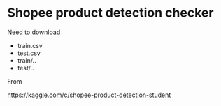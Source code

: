# Shopee product detection checker

Need to download

* train.csv
* test.csv
* train/..
* test/..

From

https://kaggle.com/c/shopee-product-detection-student